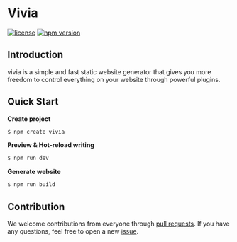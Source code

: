 # Vivia

[![license](https://img.shields.io/npm/l/vivia.svg)](https://www.npmjs.com/package/vivia)
[![npm version](https://img.shields.io/npm/v/vivia.svg)](https://www.npmjs.com/package/vivia)

## Introduction

vivia is a simple and fast static website generator that gives you more freedom to control everything on your website through powerful plugins.

## Quick Start

**Create project**

```bash
$ npm create vivia
```

**Preview & Hot-reload writing**

```bash
$ npm run dev
```

**Generate website**

```bash
$ npm run build
```

## Contribution

We welcome contributions from everyone through [pull requests](https://github.com/saurlax/vivia/pulls). If you have any questions, feel free to open a new [issue](https://github.com/saurlax/vivia/issues).
